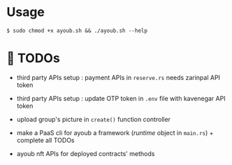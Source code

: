 # Usage

```console
$ sudo chmod +x ayoub.sh && ./ayoub.sh --help
```

# 📌 TODOs

* third party APIs setup : payment APIs in `reserve.rs` needs zarinpal API token

* third party APIs setup : update OTP token in `.env` file with kavenegar API token  

* upload group's picture in `create()` function controller

* make a PaaS cli for ayoub a framework (_runtime_ object in `main.rs`) + complete all TODOs

* ayoub nft APIs for deployed contracts' methods